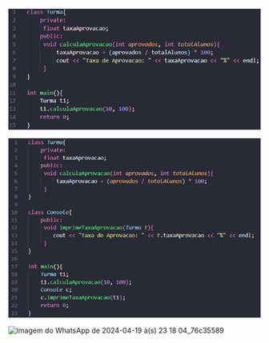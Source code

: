 ![alt text](image.png)

![alt text](image-1.png)

![Imagem do WhatsApp de 2024-04-19 à(s) 23 18 04_76c35589](https://github.com/BorniaPedro/bcc/assets/95353562/9ea72a3b-8bdf-4a8c-afed-173f97c72942)
